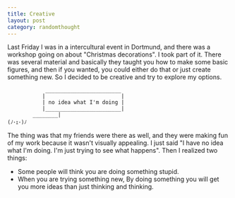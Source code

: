 ```yaml
---
title: Creative 
layout: post
category: randomthought 
---
```


Last Friday I was in a intercultural event in Dortmund, and there was a workshop going on about "Christmas decorations".
I took part of it. 
There was several material and basically they taught you how to make some basic figures, and then if you wanted, you could either do that or just create something new.
So I decided to be creative and try to explore my options. 


```
            ________________________
           |                        |
           | no idea what I'm doing |
           |________________________|
        ________|
(ﾉ･ｪ･)ﾉ 
```


The thing was that my friends were there as well, and they were making fun of my work because it wasn't visually appealing. 
I just said "I have no idea what I'm doing. I'm just trying to see what happens". 
Then I realized two things:

- Some people will think you are doing something stupid. 
- When you are trying something new, By doing something you will get you more ideas than just thinking and thinking. 


